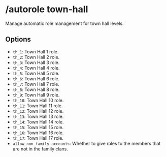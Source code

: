# /autorole town-hall

Manage automatic role management for town hall levels.

## Options

- `th_1`: Town Hall 1 role.
- `th_2`: Town Hall 2 role.
- `th_3`: Town Hall 3 role.
- `th_4`: Town Hall 4 role.
- `th_5`: Town Hall 5 role.
- `th_6`: Town Hall 6 role.
- `th_7`: Town Hall 7 role.
- `th_8`: Town Hall 8 role.
- `th_9`: Town Hall 9 role.
- `th_10`: Town Hall 10 role.
- `th_11`: Town Hall 11 role.
- `th_12`: Town Hall 12 role.
- `th_13`: Town Hall 13 role.
- `th_14`: Town Hall 14 role.
- `th_15`: Town Hall 15 role.
- `th_16`: Town Hall 16 role.
- `th_17`: Town Hall 17 role.
- `allow_non_family_accounts`: Whether to give roles to the members that are not in the family clans.

